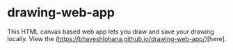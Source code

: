 # drawing-web-app
 This HTML canvas based web app lets you draw and save your drawing locally.
 View the (https://bhaveshlohana.github.io/drawing-web-app/)[here].
